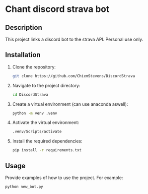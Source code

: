 # Chant discord strava bot

## Description
This project links a discord bot to the strava API. Personal use only. 

## Installation
1. Clone the repository:
    ```sh
    git clone https://github.com/ChiemStevens/DiscordStrava
    ```
2. Navigate to the project directory:
    ```sh
    cd DiscordStrava
    ```
3. Create a virtual environment (can use anaconda aswell):
    ```sh
    python -m venv .venv
4. Activate the virtual environment:
    ```sh
    .venv/Scripts/activate
5. Install the required dependencies:
    ```sh
    pip install -r requirements.txt
    ```

## Usage
Provide examples of how to use the project. For example:
```sh
python new_bot.py
